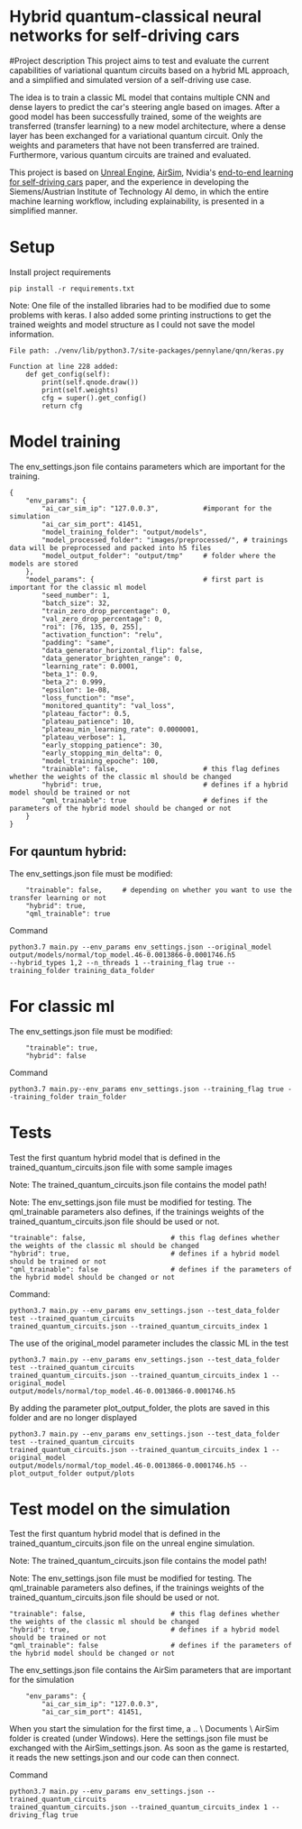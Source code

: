 # Hybrid quantum-classical neural networks for self-driving cars

#Project description
This project aims to test and evaluate the current capabilities of variational quantum circuits based
on a hybrid ML approach, and a simplified and simulated version of a self-driving use case.

The idea is to train a classic ML model that contains multiple CNN and dense layers to predict the 
car's steering angle based on images. After a good model has been successfully trained, some of the 
weights are transferred (transfer learning) to a new model architecture, where a dense layer has 
been exchanged for a variational quantum circuit. Only the weights and parameters that have not 
been transferred are trained. Furthermore, various quantum circuits are trained and evaluated.


This project is based on [Unreal Engine](https://www.unrealengine.com/en-US/), [AirSim](https://microsoft.github.io/AirSim/), 
Nvidia's [end-to-end learning for self-driving cars](https://images.nvidia.com/content/tegra/automotive/images/2016/solutions/pdf/end-to-end-dl-using-px.pdf)
paper, and the experience in developing the Siemens/Austrian Institute of Technology AI demo, in which the entire machine learning 
workflow, including explainability, is presented in a simplified manner.

# Setup
Install project requirements
```
pip install -r requirements.txt
```
Note: One file of the installed libraries had to be modified due to some problems with keras. I also added some 
printing instructions to get the trained weights and model structure as I could not save the model information. 
```
File path: ./venv/lib/python3.7/site-packages/pennylane/qnn/keras.py

Function at line 228 added:
    def get_config(self):
        print(self.qnode.draw())
        print(self.weights)
        cfg = super().get_config()
        return cfg
```


# Model training
The env_settings.json file contains parameters which are important for the training.
```
{
    "env_params": {
        "ai_car_sim_ip": "127.0.0.3",           #imporant for the simulation
        "ai_car_sim_port": 41451,
        "model_training_folder": "output/models",
        "model_processed_folder": "images/preprocessed/", # trainings data will be preprocessed and packed into h5 files
        "model_output_folder": "output/tmp"     # folder where the models are stored
    },
    "model_params": {                           # first part is important for the classic ml model
        "seed_number": 1,
        "batch_size": 32,
        "train_zero_drop_percentage": 0,
        "val_zero_drop_percentage": 0,
        "roi": [76, 135, 0, 255],
        "activation_function": "relu",
        "padding": "same",
        "data_generator_horizontal_flip": false,
        "data_generator_brighten_range": 0,
        "learning_rate": 0.0001,
        "beta_1": 0.9,
        "beta_2": 0.999,
        "epsilon": 1e-08,
        "loss_function": "mse",
        "monitored_quantity": "val_loss",
        "plateau_factor": 0.5,
        "plateau_patience": 10,
        "plateau_min_learning_rate": 0.0000001,
        "plateau_verbose": 1,
        "early_stopping_patience": 30,
        "early_stopping_min_delta": 0,
        "model_training_epoche": 100,
        "trainable": false,                     # this flag defines whether the weights of the classic ml should be changed  
        "hybrid": true,                         # defines if a hybrid model should be trained or not
        "qml_trainable": true                   # defines if the parameters of the hybrid model should be changed or not
    }
}
```

## For qauntum hybrid:
The env_settings.json file must be modified:
```
    "trainable": false,     # depending on whether you want to use the transfer learning or not 
    "hybrid": true,
    "qml_trainable": true
```
Command
```
python3.7 main.py --env_params env_settings.json --original_model output/models/normal/top_model.46-0.0013866-0.0001746.h5 
--hybrid_types 1,2 --n_threads 1 --training_flag true --training_folder training_data_folder
```

# For classic ml

The env_settings.json file must be modified:
```
    "trainable": true,
    "hybrid": false
```
Command
```
python3.7 main.py--env_params env_settings.json --training_flag true --training_folder train_folder
```


# Tests
Test the first quantum hybrid model that is defined in the trained_quantum_circuits.json file with some sample images 

Note: The trained_quantum_circuits.json file contains the model path!

Note: The env_settings.json file must be modified for testing. 
The qml_trainable parameters also defines, if the trainings weights of the trained_quantum_circuits.json file should be used or not.
```
"trainable": false,                     # this flag defines whether the weights of the classic ml should be changed  
"hybrid": true,                         # defines if a hybrid model should be trained or not
"qml_trainable": false                  # defines if the parameters of the hybrid model should be changed or not
```

Command:
```
python3.7 main.py --env_params env_settings.json --test_data_folder test --trained_quantum_circuits 
trained_quantum_circuits.json --trained_quantum_circuits_index 1
```
The use of the original_model parameter includes the classic ML in the test 
```
python3.7 main.py --env_params env_settings.json --test_data_folder test --trained_quantum_circuits 
trained_quantum_circuits.json --trained_quantum_circuits_index 1 --original_model 
output/models/normal/top_model.46-0.0013866-0.0001746.h5 
```
By adding the parameter plot_output_folder, the plots are saved in this folder and are no longer displayed 
```
python3.7 main.py --env_params env_settings.json --test_data_folder test --trained_quantum_circuits 
trained_quantum_circuits.json --trained_quantum_circuits_index 1 --original_model 
output/models/normal/top_model.46-0.0013866-0.0001746.h5 --plot_output_folder output/plots
```

# Test model on the simulation
Test the first quantum hybrid model that is defined in the trained_quantum_circuits.json file on the unreal engine simulation. 

Note: The trained_quantum_circuits.json file contains the model path!

Note: The env_settings.json file must be modified for testing. 
The qml_trainable parameters also defines, if the trainings weights of the trained_quantum_circuits.json file should be used or not.
```
"trainable": false,                     # this flag defines whether the weights of the classic ml should be changed  
"hybrid": true,                         # defines if a hybrid model should be trained or not
"qml_trainable": false                  # defines if the parameters of the hybrid model should be changed or not
```
The env_settings.json file contains the AirSim parameters that are important for the simulation
```
    "env_params": {
        "ai_car_sim_ip": "127.0.0.3",
        "ai_car_sim_port": 41451,
```
When you start the simulation for the first time, a .. \\ Documents \\ AirSim folder is created (under Windows). 
Here the settings.json file must be exchanged with the AirSim_settings.json. As soon as the game is restarted, 
it reads the new settings.json and our code can then connect. 

Command
```
python3.7 main.py --env_params env_settings.json --trained_quantum_circuits 
trained_quantum_circuits.json --trained_quantum_circuits_index 1 --driving_flag true
```